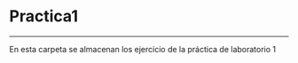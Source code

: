 # Practica1
------------
En esta carpeta se almacenan los ejercicio de la práctica de laboratorio 1
